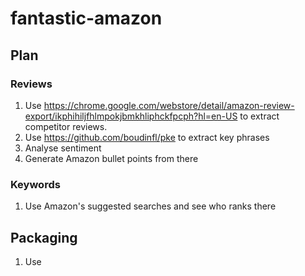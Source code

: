 # fantastic-amazon

## Plan

### Reviews
1. Use https://chrome.google.com/webstore/detail/amazon-review-export/ikphihiljfhlmpokjbmkhliphckfpcph?hl=en-US to extract competitor reviews. 
2. Use https://github.com/boudinfl/pke to extract key phrases
3. Analyse sentiment
4. Generate Amazon bullet points from there

### Keywords
1. Use Amazon's suggested searches and see who ranks there

## Packaging
1. Use 
